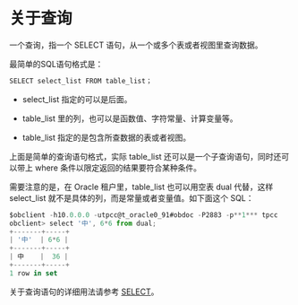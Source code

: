 # 关于查询

一个查询，指一个 SELECT 语句，从一个或多个表或者视图里查询数据。

最简单的SQL语句格式是：

```javascript
SELECT select_list FROM table_list；
```

* select_list 指定的可以是后面。

* table_list 里的列，也可以是函数值、字符常量、计算变量等。

* table_list 指定的是包含所查数据的表或者视图。

上面是简单的查询语句格式，实际 table_list 还可以是一个子查询语句，同时还可以带上 where 条件以限定返回的结果要符合某种条件。

需要注意的是，在 Oracle 租户里，table_list 也可以用空表 dual 代替，这样 select_list 就不是具体的列，而是常量或者变量值。如下面这个 SQL：

```javascript
$obclient -h10.0.0.0 -utpcc@t_oracle0_91#obdoc -P2883 -p**1*** tpcc
obclient> select '中', 6*6 from dual;
+-------+-----+
| '中'  | 6*6 |
+-------+-----+
| 中    |  36 |
+-------+-----+
1 row in set
```

关于查询语句的详细用法请参考 [SELECT](../../6.sql-syntax/3.common-tenant-oracle-mode/9.sql-statement-1/2.DML/5.SELECT-1/1.simple-select.md)。

